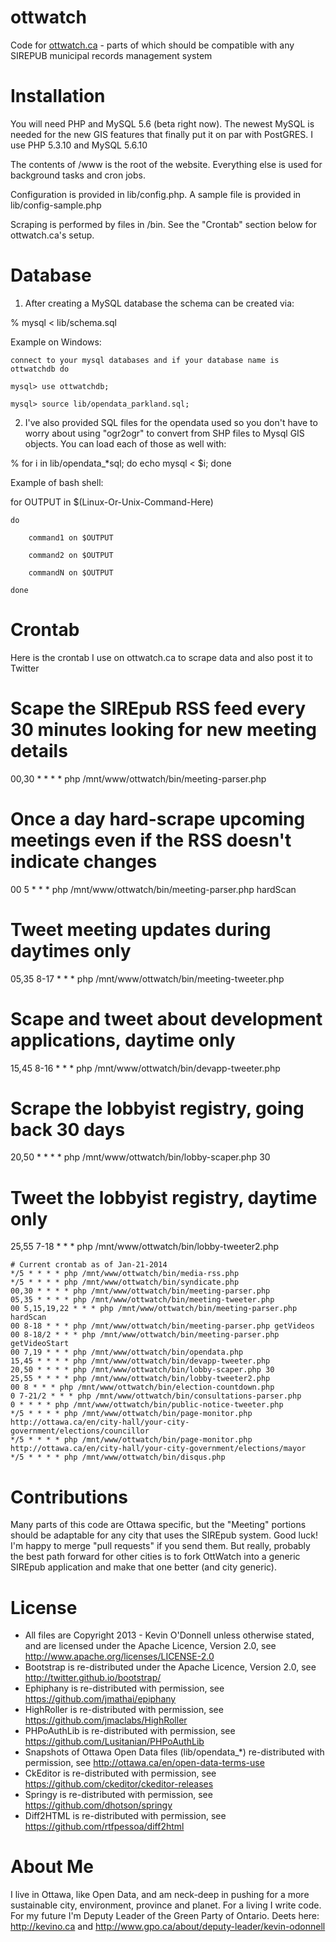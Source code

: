 ottwatch
========

Code for <a href="http://ottwatch.ca">ottwatch.ca</a> - parts of which should be compatible with any SIREPUB municipal records management system

Installation
============

You will need PHP and MySQL 5.6 (beta right now). The newest MySQL is needed for the new GIS features that
finally put it on par with PostGRES. I use PHP 5.3.10 and MySQL 5.6.10

The contents of /www is the root of the website. Everything else is used for background tasks and cron jobs.

Configuration is provided in lib/config.php. A sample file is provided in lib/config-sample.php

Scraping is performed by files in /bin. See the "Crontab" section below for ottwatch.ca's setup.

Database
========

1) After creating a MySQL database the schema can be created via:

  % mysql < lib/schema.sql
  
  Example on Windows:
  
	connect to your mysql databases and if your database name is ottwatchdb do
	
	mysql> use ottwatchdb; 
	
	mysql> source lib/opendata_parkland.sql;

2) I've also provided SQL files for the opendata used so you don't have to worry about using "ogr2ogr" to convert from
SHP files to Mysql GIS objects. You can load each of those as well with:

  % for i in lib/opendata_*sql; do echo mysql < $i; done
  
  Example of bash shell:
  
  for OUTPUT in $(Linux-Or-Unix-Command-Here) 
  
  	do 
  		
  		command1 on $OUTPUT
  		
  		command2 on $OUTPUT
  		
  		commandN on $OUTPUT
  	
  	done

Crontab
=======

Here is the crontab I use on ottwatch.ca to scrape data and also post it to Twitter

  # Scape the SIREpub RSS feed every 30 minutes looking for new meeting details
  
  00,30 * * * * php /mnt/www/ottwatch/bin/meeting-parser.php
  
  # Once a day hard-scrape upcoming meetings even if the RSS doesn't indicate changes
  
  00 5 * * * php /mnt/www/ottwatch/bin/meeting-parser.php hardScan
  
  # Tweet meeting updates during daytimes only
  
  05,35 8-17 * * * php /mnt/www/ottwatch/bin/meeting-tweeter.php
  
  # Scape and tweet about development applications, daytime only
  
  15,45 8-16 * * * php /mnt/www/ottwatch/bin/devapp-tweeter.php
  
  # Scrape the lobbyist registry, going back 30 days
  
  20,50 * * * * php /mnt/www/ottwatch/bin/lobby-scaper.php 30
  
  # Tweet the lobbyist registry, daytime only
  
  25,55 7-18 * * * php /mnt/www/ottwatch/bin/lobby-tweeter2.php


	# Current crontab as of Jan-21-2014
	*/5 * * * * php /mnt/www/ottwatch/bin/media-rss.php
	*/5 * * * * php /mnt/www/ottwatch/bin/syndicate.php
	00,30 * * * * php /mnt/www/ottwatch/bin/meeting-parser.php
	05,35 * * * * php /mnt/www/ottwatch/bin/meeting-tweeter.php
	00 5,15,19,22 * * * php /mnt/www/ottwatch/bin/meeting-parser.php hardScan
	00 8-18 * * * php /mnt/www/ottwatch/bin/meeting-parser.php getVideos
	00 8-18/2 * * * php /mnt/www/ottwatch/bin/meeting-parser.php getVideoStart
	00 7,19 * * * php /mnt/www/ottwatch/bin/opendata.php 
	15,45 * * * * php /mnt/www/ottwatch/bin/devapp-tweeter.php
	20,50 * * * * php /mnt/www/ottwatch/bin/lobby-scaper.php 30
	25,55 * * * * php /mnt/www/ottwatch/bin/lobby-tweeter2.php
	00 8 * * * php /mnt/www/ottwatch/bin/election-countdown.php
	0 7-21/2 * * * php /mnt/www/ottwatch/bin/consultations-parser.php
	0 * * * * php /mnt/www/ottwatch/bin/public-notice-tweeter.php 
	*/5 * * * * php /mnt/www/ottwatch/bin/page-monitor.php http://ottawa.ca/en/city-hall/your-city-government/elections/councillor
	*/5 * * * * php /mnt/www/ottwatch/bin/page-monitor.php http://ottawa.ca/en/city-hall/your-city-government/elections/mayor
	*/5 * * * * php /mnt/www/ottwatch/bin/disqus.php

Contributions
=============

Many parts of this code are Ottawa specific, but the "Meeting" portions should be adaptable for any city that 
uses the SIREpub system. Good luck! I'm happy to merge "pull requests" if you send them. But really, probably
the best path forward for other cities is to fork OttWatch into a generic SIREpub application and make that
one better (and city generic).

License
=======

* All files are Copyright 2013 - Kevin O'Donnell unless otherwise stated, and are licensed under the Apache Licence, Version 2.0, see http://www.apache.org/licenses/LICENSE-2.0
* Bootstrap is re-distributed under the Apache Licence, Version 2.0, see http://twitter.github.io/bootstrap/
* Ephiphany is re-distributed with permission, see https://github.com/jmathai/epiphany
* HighRoller is re-distributed with permission, see https://github.com/jmaclabs/HighRoller
* PHPoAuthLib is re-distributed with permission, see https://github.com/Lusitanian/PHPoAuthLib
* Snapshots of Ottawa Open Data files (lib/opendata_*) re-distributed with permission, see http://ottawa.ca/en/open-data-terms-use
* CkEditor is re-distributed with permission, see https://github.com/ckeditor/ckeditor-releases
* Springy is re-distributed with permission, see https://github.com/dhotson/springy
* Diff2HTML is re-distributed with permission, see https://github.com/rtfpessoa/diff2html

About Me
========

I live in Ottawa, like Open Data, and am neck-deep in pushing for a more sustainable city, environment,
province and planet. For a living I write code. For my future I'm Deputy Leader of the Green Party 
of Ontario. Deets here: http://kevino.ca and http://www.gpo.ca/about/deputy-leader/kevin-odonnell

